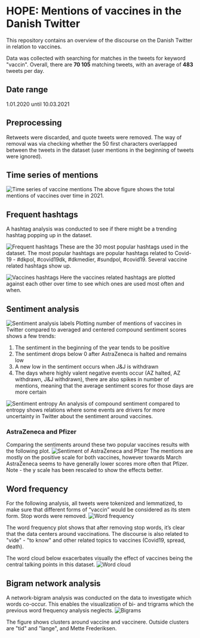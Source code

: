 # HOPE: Mentions of vaccines in the Danish Twitter
This repository contains an overview of the discourse on the Danish Twitter in relation to vaccines.

Data was collected with searching for matches in the tweets for keyword "vaccin". Overall, there are **70 105** matching tweets, with an average of **483** tweets per day.

## Date range
1.01.2020 until 10.03.2021

## Preprocessing
Retweets were discarded, and quote tweets were removed. The way of removal was via checking whether the 50 first characters overlapped between the tweets in the dataset (user mentions in the beginning of tweets were ignored).

## Time series of mentions
![Time series of vaccine mentions](fig/vaccin_mentions_dates.png)
The above figure shows the total mentions of vaccines over time in 2021.

## Frequent hashtags
A hashtag analysis was conducted to see if there might be a trending hashtag popping up in the dataset.

![Frequent hashtags](fig/frequent_hashtags.png)
These are the 30 most popular hashtags used in the dataset. The most popular hashtags are popular hashtags related to Covid-19 - #dkpol, #covid19dk, #dkmedier, #sundpol, #covid19. Several vaccine related hashtags show up.

![Vaccines hashtags](fig/vaccine_hashtags_over_time.png)
Here the vaccines related hashtags are plotted against each other over time to see which ones are used most often and when.

## Sentiment analysis
![Sentiment analysis labels](fig/sentiment_compound_mentions_count_labelled.png)
Plotting number of mentions of vaccines in Twitter compared to averaged and centered compound sentiment scores shows a few trends:
1. The sentiment in the beginning of the year tends to be positive
2. The sentiment drops below 0 after AstraZeneca is halted and remains low
3. A new low in the sentiment occurs when J&J is withdrawn
4. The days where highly valent negative events occur (AZ halted, AZ withdrawn, J&J withdrawn), there are also spikes in number of mentions, meaning that the average sentiment scores for those days are more certain

![Sentiment entropy](fig/sentiment_compound_entropy_labelled.png)
An analysis of compound sentiment compared to entropy shows relations where some events are drivers for more uncertainty in Twitter about the sentiment around vaccines.

### AstraZeneca and Pfizer
Comparing the sentiments around these two popular vaccines results with the following plot.
![Sentiment of AstraZeneca and Pfizer](fig/az_p_sentiment_compound.png)
The mentions are mostly on the positive scale for both vaccines, however towards March AstraZeneca seems to have generally lower scores more often that Pfizer. Note - the y scale has been rescaled to show the effects better.

## Word frequency
For the following analysis, all tweets were tokenized and lemmatized, to make sure that different forms of “vaccin” would be considered as its stem form. Stop words were removed.
![Word frequency](fig/word_frequency.png)

The word frequency plot shows that after removing stop words, it’s clear that the data centers around vaccinations. The discourse is also related to "vide" - "to know" and other related topics to vaccines (Covid19, spread, death).

The word cloud below exacerbates visually the effect of vaccines being the central talking points in this dataset.
![Word cloud](fig/word_cloud.png)

## Bigram network analysis
A network-bigram analysis was conducted on the data to investigate which words co-occur. This enables the visualization of bi- and trigrams which the previous word frequency analysis neglects.
![Bigrams](fig/bigram_graph.png)

The figure shows clusters around vaccine and vaccinere. Outside clusters are "tid" and "lange", and Mette Frederiksen.